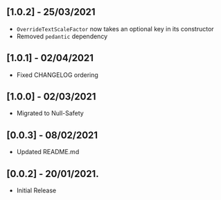 ## [1.0.2] - 25/03/2021

* `OverrideTextScaleFactor` now takes an optional key in its constructor
* Removed `pedantic` dependency

## [1.0.1] - 02/04/2021

* Fixed CHANGELOG ordering

## [1.0.0] - 02/03/2021

* Migrated to Null-Safety

## [0.0.3] - 08/02/2021

* Updated README.md

## [0.0.2] - 20/01/2021.

* Initial Release




